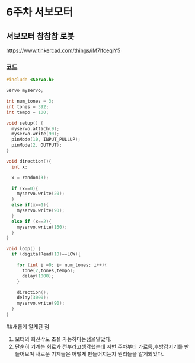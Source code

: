 # 6주차 서보모터
## 서보모터 참참참 로봇
https://www.tinkercad.com/things/iM7lfoeqiY5
### 코드
```c
#include <Servo.h>

Servo myservo;

int num_tones = 3;
int tones = 392;
int tempo = 100;

void setup() {
  myservo.attach(9);
  myservo.write(90);
  pinMode(10, INPUT_PULLUP);
  pinMode(2, OUTPUT);
}

void direction(){
  int x;

  x = random(3);

  if (x==0){
    myservo.write(20);
  }
  else if(x==1){
    myservo.write(90);
  }
  else if (x==2){
    myservo.write(160);
  }
}

void loop() {
  if (digitalRead(10)==LOW){

    for (int i =0; i< num_tones; i++){
      tone(2,tones,tempo);
      delay(1000);
    }

    direction();
    delay(3000);
    myservo.write(90);
  }
}
```

##새롭게 알게된 점
1. 모터의 회전각도 조절 가능하다는점을알았다.
2. 단순히 기계는 회로가 전부라고생각했는데 저번 주차부터 가로등,후방감지기를 만들어보며 새로운 기계들은 어떻게 만들어지는지 원리들을 알게되었다.
